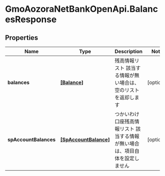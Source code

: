 # GmoAozoraNetBankOpenApi.BalancesResponse

## Properties
Name | Type | Description | Notes
------------ | ------------- | ------------- | -------------
**balances** | [**[Balance]**](Balance.md) | 残高情報リスト 該当する情報が無い場合は、空のリストを返却します  | [optional] 
**spAccountBalances** | [**[SpAccountBalance]**](SpAccountBalance.md) | つかいわけ口座残高情報リスト 該当する情報が無い場合は、項目自体を設定しません  | [optional] 


